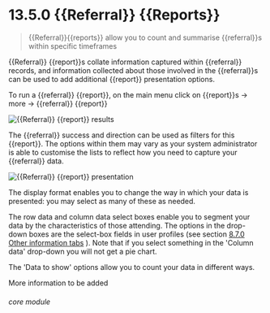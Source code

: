 #    13.5.0 {{Referral}} {{Reports}}

>{{Referral}}{{reports}} allow you to count and summarise {{referral}}s within specific timeframes


{{Referral}} {{report}}s collate information captured within {{referral}} records, and information collected about those involved in the {{referral}}s can be used to add additional {{report}} presentation options. 

To run a {{referral}} {{report}}, on the main menu click on {{report}}s -> more -> {{referral}} {{report}} 

![{{Referral}} {{report}} results](185a.png)

The {{referral}} success and direction can be used as filters for this {{report}}. The options within them may vary as your system administrator is able to customise the lists to reflect how you need to capture your {{referral}} data. 

![{{Referral}} {{report}} presentation](185b.png)

The display format enables you to change the way in which your data is presented: you may select as many of these as needed. 

The row data and column data select boxes enable you to segment your data by the characteristics of those attending. The options in the drop-down boxes are the select-box fields in user profiles (see section [8.7.0  Other information tabs](/help/index/p/8.7.0) ). Note that if you select something in the 'Column data' drop-down you will not get a pie chart. 

The 'Data to show' options allow you to count your data in different ways. 

More information to be added


###### core module
